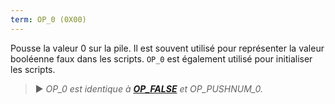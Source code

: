 ```yaml
---
term: OP_0 (0X00)
---
```


Pousse la valeur 0 sur la pile. Il est souvent utilisé pour représenter la valeur booléenne faux dans les scripts. `OP_0` est également utilisé pour initialiser les scripts.

> ► *OP_0 est identique à **[OP_FALSE](/dictionnaire/O.md#op_false-0x00)** et OP_PUSHNUM_0.*

